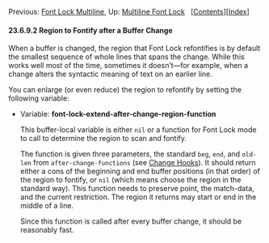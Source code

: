 

Previous: [Font Lock Multiline](Font-Lock-Multiline.html), Up: [Multiline Font Lock](Multiline-Font-Lock.html)   \[[Contents](index.html#SEC_Contents "Table of contents")]\[[Index](Index.html "Index")]

#### 23.6.9.2 Region to Fontify after a Buffer Change

When a buffer is changed, the region that Font Lock refontifies is by default the smallest sequence of whole lines that spans the change. While this works well most of the time, sometimes it doesn’t—for example, when a change alters the syntactic meaning of text on an earlier line.

You can enlarge (or even reduce) the region to refontify by setting the following variable:

*   Variable: **font-lock-extend-after-change-region-function**

    This buffer-local variable is either `nil` or a function for Font Lock mode to call to determine the region to scan and fontify.

    The function is given three parameters, the standard `beg`, `end`, and `old-len` from `after-change-functions` (see [Change Hooks](Change-Hooks.html)). It should return either a cons of the beginning and end buffer positions (in that order) of the region to fontify, or `nil` (which means choose the region in the standard way). This function needs to preserve point, the match-data, and the current restriction. The region it returns may start or end in the middle of a line.

    Since this function is called after every buffer change, it should be reasonably fast.
